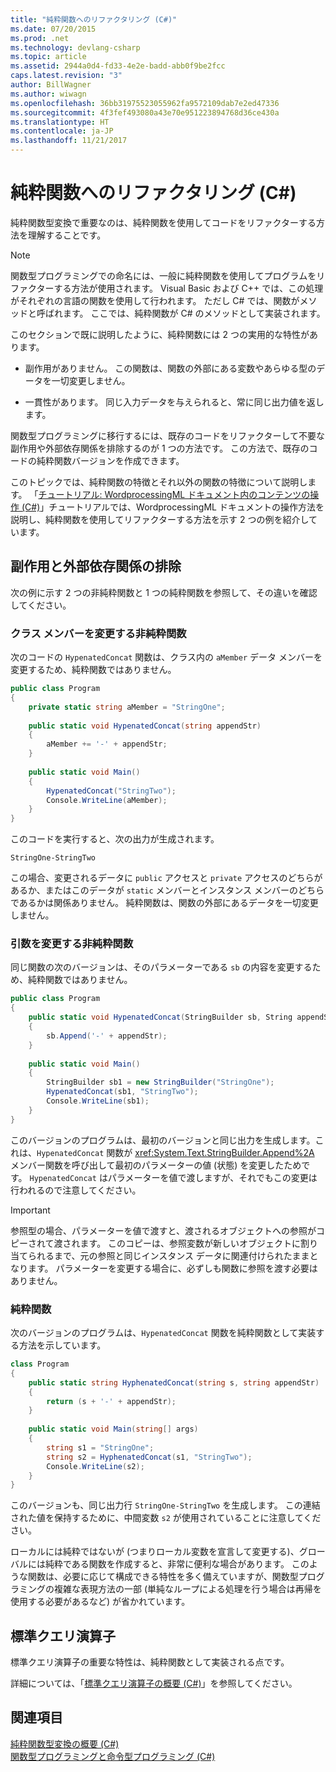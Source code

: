 ```yaml
---
title: "純粋関数へのリファクタリング (C#)"
ms.date: 07/20/2015
ms.prod: .net
ms.technology: devlang-csharp
ms.topic: article
ms.assetid: 2944a0d4-fd33-4e2e-badd-abb0f9be2fcc
caps.latest.revision: "3"
author: BillWagner
ms.author: wiwagn
ms.openlocfilehash: 36bb31975523055962fa9572109dab7e2ed47336
ms.sourcegitcommit: 4f3fef493080a43e70e951223894768d36ce430a
ms.translationtype: HT
ms.contentlocale: ja-JP
ms.lasthandoff: 11/21/2017
---
```

# <a name="refactoring-into-pure-functions-c"></a>純粋関数へのリファクタリング (C#)

純粋関数型変換で重要なのは、純粋関数を使用してコードをリファクターする方法を理解することです。  
  
> [!NOTE]
>  関数型プログラミングでの命名には、一般に純粋関数を使用してプログラムをリファクターする方法が使用されます。 Visual Basic および C++ では、この処理がそれぞれの言語の関数を使用して行われます。 ただし C# では、関数がメソッドと呼ばれます。 ここでは、純粋関数が C# のメソッドとして実装されます。  
  
 このセクションで既に説明したように、純粋関数には 2 つの実用的な特性があります。  
  
-   副作用がありません。 この関数は、関数の外部にある変数やあらゆる型のデータを一切変更しません。  
  
-   一貫性があります。 同じ入力データを与えられると、常に同じ出力値を返します。  
  
 関数型プログラミングに移行するには、既存のコードをリファクターして不要な副作用や外部依存関係を排除するのが 1 つの方法です。 この方法で、既存のコードの純粋関数バージョンを作成できます。  
  
 このトピックでは、純粋関数の特徴とそれ以外の関数の特徴について説明します。 「[チュートリアル: WordprocessingML ドキュメント内のコンテンツの操作 (C#)](../../../../csharp/programming-guide/concepts/linq/tutorial-manipulating-content-in-a-wordprocessingml-document.md)」チュートリアルでは、WordprocessingML ドキュメントの操作方法を説明し、純粋関数を使用してリファクターする方法を示す 2 つの例を紹介しています。  
  
## <a name="eliminating-side-effects-and-external-dependencies"></a>副作用と外部依存関係の排除  
 次の例に示す 2 つの非純粋関数と 1 つの純粋関数を参照して、その違いを確認してください。  
  
### <a name="non-pure-function-that-changes-a-class-member"></a>クラス メンバーを変更する非純粋関数  
 次のコードの `HypenatedConcat` 関数は、クラス内の `aMember` データ メンバーを変更するため、純粋関数ではありません。  
  
```csharp  
public class Program  
{  
    private static string aMember = "StringOne";  
  
    public static void HypenatedConcat(string appendStr)  
    {  
        aMember += '-' + appendStr;  
    }  
  
    public static void Main()  
    {  
        HypenatedConcat("StringTwo");  
        Console.WriteLine(aMember);  
    }  
}  
```  
  
 このコードを実行すると、次の出力が生成されます。  
  
```  
StringOne-StringTwo  
```  
  
 この場合、変更されるデータに `public` アクセスと `private` アクセスのどちらがあるか、またはこのデータが `static` メンバーとインスタンス メンバーのどちらであるかは関係ありません。 純粋関数は、関数の外部にあるデータを一切変更しません。  
  
### <a name="non-pure-function-that-changes-an-argument"></a>引数を変更する非純粋関数  
 同じ関数の次のバージョンは、そのパラメーターである `sb` の内容を変更するため、純粋関数ではありません。  
  
```csharp  
public class Program  
{  
    public static void HypenatedConcat(StringBuilder sb, String appendStr)  
    {  
        sb.Append('-' + appendStr);  
    }  
  
    public static void Main()  
    {  
        StringBuilder sb1 = new StringBuilder("StringOne");  
        HypenatedConcat(sb1, "StringTwo");  
        Console.WriteLine(sb1);  
    }  
}  
```  
  
 このバージョンのプログラムは、最初のバージョンと同じ出力を生成します。これは、`HypenatedConcat` 関数が <xref:System.Text.StringBuilder.Append%2A> メンバー関数を呼び出して最初のパラメーターの値 (状態) を変更したためです。 `HypenatedConcat` はパラメーターを値で渡しますが、それでもこの変更は行われるので注意してください。  
  
> [!IMPORTANT]
>  参照型の場合、パラメーターを値で渡すと、渡されるオブジェクトへの参照がコピーされて渡されます。 このコピーは、参照変数が新しいオブジェクトに割り当てられるまで、元の参照と同じインスタンス データに関連付けられたままとなります。 パラメーターを変更する場合に、必ずしも関数に参照を渡す必要はありません。  
  
### <a name="pure-function"></a>純粋関数  
次のバージョンのプログラムは、`HypenatedConcat` 関数を純粋関数として実装する方法を示しています。  
  
```csharp  
class Program  
{  
    public static string HyphenatedConcat(string s, string appendStr)  
    {  
        return (s + '-' + appendStr);  
    }  
  
    public static void Main(string[] args)  
    {  
        string s1 = "StringOne";  
        string s2 = HyphenatedConcat(s1, "StringTwo");  
        Console.WriteLine(s2);  
    }  
}  
```  
  
 このバージョンも、同じ出力行 `StringOne-StringTwo` を生成します。 この連結された値を保持するために、中間変数 `s2` が使用されていることに注意してください。  
  
 ローカルには純粋ではないが (つまりローカル変数を宣言して変更する)、グローバルには純粋である関数を作成すると、非常に便利な場合があります。 このような関数は、必要に応じて構成できる特性を多く備えていますが、関数型プログラミングの複雑な表現方法の一部 (単純なループによる処理を行う場合は再帰を使用する必要があるなど) が省かれています。  
  
## <a name="standard-query-operators"></a>標準クエリ演算子  
 標準クエリ演算子の重要な特性は、純粋関数として実装される点です。  
  
 詳細については、「[標準クエリ演算子の概要 (C#)](../../../../csharp/programming-guide/concepts/linq/standard-query-operators-overview.md)」を参照してください。  
  
## <a name="see-also"></a>関連項目  
 [純粋関数型変換の概要 (C#)](../../../../csharp/programming-guide/concepts/linq/introduction-to-pure-functional-transformations.md)  
 [関数型プログラミングと命令型プログラミング (C#)](../../../../csharp/programming-guide/concepts/linq/functional-programming-vs-imperative-programming.md)
